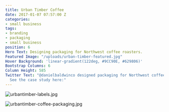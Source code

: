 ```yaml
---
title: Urban Timber Coffee
date: 2017-01-07 07:57:00 Z
categories:
- small business
tags:
- branding
- packaging
- small business
position: 6
Hero Text: Designing packaging for Northwest coffee roasters.
Featured Image: "/uploads/urban-timber-featured.jpg"
Hover Background: 'linear-gradient(122deg, #9CC90E, #629806)'
Bootstrap Columns: 6
Column Height: 585
Twitter Text: "@danielbaldwinco designed packaging for Northwest coffee roasters.
  See the case study here:"
---
```


![urbantimber-labels.jpg](/uploads/urbantimber-labels.jpg)

![urbantimber-coffee-packaging.jpg](/uploads/urbantimber-coffee-packaging.jpg)